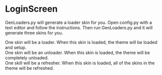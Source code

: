 # LoginScreen

GenLoaders.py will generate a loader skin for you. Open config.py with a text editor and follow the instructions. Then run GenLoaders.py and it will generate three skins for you.

One skin will be a loader. When this skin is loaded, the theme will be loaded and setup.  
One skin will be an unloader. When this skin is loaded, the theme will be completely unloaded.  
One skill will be a refresher. When this skin is loaded, all of the skins in the theme will be refreshed.